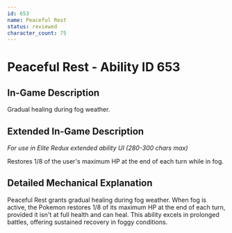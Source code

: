 ```yaml
---
id: 653
name: Peaceful Rest
status: reviewed
character_count: 75
---
```


# Peaceful Rest - Ability ID 653

## In-Game Description
Gradual healing during fog weather.

## Extended In-Game Description
*For use in Elite Redux extended ability UI (280-300 chars max)*

Restores 1/8 of the user's maximum HP at the end of each turn while in fog.

## Detailed Mechanical Explanation

Peaceful Rest grants gradual healing during fog weather. When fog is active, the Pokemon restores 1/8 of its maximum HP at the end of each turn, provided it isn't at full health and can heal. This ability excels in prolonged battles, offering sustained recovery in foggy conditions.